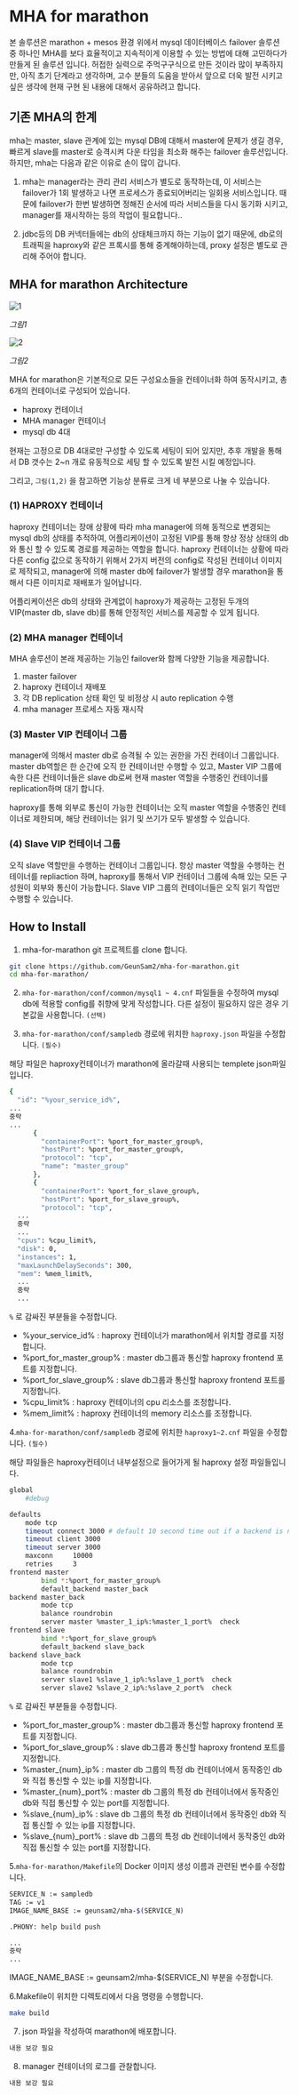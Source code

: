 

# MHA for marathon

본 솔루션은 marathon + mesos 환경 위에서 mysql 데이터베이스 failover 솔루션 중 하나인 MHA를 보다 효율적이고 지속적이게 이용할 수 있는 방법에 대해 고민하다가 만들게 된 솔루션 입니다. 허접한 실력으로 주먹구구식으로 만든 것이라 많이 부족하지만, 아직 초기 단계라고 생각하며, 고수 분들의 도움을 받아서 앞으로 더욱 발전 시키고 싶은 생각에 현재 구현 된 내용에 대해서 공유하려고 합니다.

## 기존 MHA의 한계

mha는 master, slave 관계에 있는 mysql DB에 대해서 master에 문제가 생길 경우, 빠르게 slave를 master로 승격시켜 다운 타임을 최소화 해주는 failover 솔루션입니다. 하지만, mha는 다음과 같은 이유로 손이 많이 갑니다. 

1. mha는 manager라는 관리 관리 서비스가 별도로 동작하는데, 이 서비스는 failover가 1회 발생하고 나면 프로세스가 종료되어버리는 일회용 서비스입니다. 때문에 failover가 한번 발생하면 정해진 순서에 따라 서비스들을 다시 동기화 시키고, manager를 재시작하는 등의 작업이 필요합니다..

2. jdbc등의 DB 커넥터들에는 db의 상태체크까지 하는 기능이 없기 때문에, db로의 트래픽을 haproxy와 같은 프록시를 통해 중계해야하는데, proxy 설정은 별도로 관리해 주어야 합니다.

## MHA for marathon Architecture

![1](image/1.png)

_그림1_

![2](image/2.png)

_그림2_

MHA for marathon은 기본적으로 모든 구성요소들을 컨테이너화 하여 동작시키고, 총 6개의 컨테이너로 구성되어 있습니다.

- haproxy 컨테이너
- MHA manager 컨테이너
- mysql db 4대

현재는 고정으로 DB 4대로만 구성할 수 있도록 세팅이 되어 있지만, 추후 개발을 통해서 DB 갯수는 2~n 개로 유동적으로 세팅 할 수 있도록 발전 시킬 예정입니다.

그리고,  `그림(1,2)` 을 참고하면 기능상 분류로 크게 네 부분으로 나눌 수 있습니다.

### (1) HAPROXY 컨테이너

haproxy 컨테이너는 장애 상황에 따라 mha manager에 의해 동적으로 변경되는 mysql db의 상태를 추적하여, 어플리케이션이 고정된 VIP를 통해 항상 정상 상태의 db와 통신 할 수 있도록 경로를 제공하는 역할을 합니다. haproxy 컨테이너는 상황에 따라 다른 config 값으로 동작하기 위해서 2가지 버전의 config로 작성된 컨테이너 이미지로 제작되고, manager에 의해 master db에 failover가 발생할 경우 marathon을 통해서 다른 이미지로 재배포가 일어납니다.

어플리케이션은 db의 상태와 관계없이 haproxy가 제공하는 고정된 두개의 VIP(master db, slave db)를 통해 안정적인 서비스를 제공할 수 있게 됩니다.

### (2) MHA manager 컨테이너

MHA 솔루션이 본래 제공하는 기능인 failover와 함께 다양한 기능을 제공합니다.

1. master failover
2. haproxy 컨테이너 재배포
3. 각 DB replication 상태 확인 및 비정상 시 auto replication 수행
4. mha manager 프로세스 자동 재시작

### (3) Master VIP 컨테이너 그룹

manager에 의해서 master db로 승격될 수 있는 권한을 가진 컨테이너 그룹입니다. master db역할은 한 순간에 오직 한 컨테이너만 수행할 수 있고, Master VIP 그룹에 속한 다른 컨테이너들은 slave db로써 현재 master 역할을 수행중인 컨테이너를 replication하며 대기 합니다. 

haproxy를 통해 외부로 통신이 가능한 컨테이너는 오직 master 역할을 수행중인 컨테이너로 제한되며, 해당 컨테이너는 읽기 및 쓰기가 모두 발생할 수 있습니다.

### (4) Slave VIP 컨테이너 그룹

오직 slave 역할만을 수행하는 컨테이너 그룹입니다. 항상 master 역할을 수행하는 컨테이너를 repliaction 하며, haproxy를 통해서 VIP 컨테이너 그룹에 속해 있는 모든 구성원이 외부와 통신이 가능합니다. Slave VIP 그룹의 컨테이너들은 오직 읽기 작업만 수행할 수 있습니다.

## How to Install

1.  mha-for-marathon git 프로젝트를 clone 합니다.

```bash
git clone https://github.com/GeunSam2/mha-for-marathon.git
cd mha-for-marathon/
```

2. `mha-for-marathon/conf/common/mysql1 ~ 4.cnf` 파일들을 수정하여 mysql db에 적용할 config를 취향에 맞게 작성합니다. 다른 설정이 필요하지 않은 경우 기본값을 사용합니다. `(선택)`

3. `mha-for-marathon/conf/sampledb` 경로에 위치한 `haproxy.json` 파일을 수정합니다. `(필수)`

해당 파일은 haproxy컨테이너가 marathon에 올라갈때 사용되는 templete json파일입니다.

```bash
{
  "id": "%your_service_id%",
...
중략
...
      {
        "containerPort": %port_for_master_group%,
        "hostPort": %port_for_master_group%,
        "protocol": "tcp",
        "name": "master_group"
      },
      {
        "containerPort": %port_for_slave_group%,
        "hostPort": %port_for_slave_group%,
        "protocol": "tcp",
  ...
  중략
  ...
  "cpus": %cpu_limit%,
  "disk": 0,
  "instances": 1,
  "maxLaunchDelaySeconds": 300,
  "mem": %mem_limit%,
  ...
  중략
  ...
```
`%` 로 감싸진 부분들을 수정합니다.

- %your_service_id% : haproxy 컨테이너가 marathon에서 위치할 경로를 지정합니다.
- %port_for_master_group% : master db그룹과 통신할 haproxy frontend 포트를 지정합니다.
- %port_for_slave_group% : slave db그룹과 통신할 haproxy frontend 포트를 지정합니다.
- %cpu_limit% : haproxy 컨테이너의 cpu 리소스를 조정합니다.
- %mem_limit% : haproxy 컨테이너의 memory 리소스를 조정합니다.

4.`mha-for-marathon/conf/sampledb` 경로에 위치한 `haproxy1~2.cnf` 파일을 수정합니다. `(필수)`

해당 파일들은 haproxy컨테이너 내부설정으로 들어가게 될 haproxy 설정 파일들입니다.

```bash
global
    #debug

defaults
    mode tcp
    timeout connect 3000 # default 10 second time out if a backend is not found
    timeout client 3000
    timeout server 3000
    maxconn     10000
    retries     3
frontend master
        bind *:%port_for_master_group%
        default_backend master_back
backend master_back
        mode tcp
        balance roundrobin
        server master %master_1_ip%:%master_1_port%  check
frontend slave
        bind *:%port_for_slave_group%
        default_backend slave_back
backend slave_back
        mode tcp
        balance roundrobin
        server slave1 %slave_1_ip%:%slave_1_port%  check
        server slave2 %slave_2_ip%:%slave_2_port%  check
```

`%` 로 감싸진 부분들을 수정합니다.

- %port_for_master_group% : master db그룹과 통신할 haproxy frontend 포트를 지정합니다.
- %port_for_slave_group% : slave db그룹과 통신할 haproxy frontend 포트를 지정합니다.
- %master_{num}_ip% : master db 그룹의 특정 db 컨테이너에서 동작중인 db와 직접 통신할 수 있는 ip를 지정합니다.
- %master_{num}_port% : master db 그룹의 특정 db 컨테이너에서 동작중인 db와 직접 통신할 수 있는 port를 지정합니다.
- %slave_{num}_ip% : slave db 그룹의 특정 db 컨테이너에서 동작중인 db와 직접 통신할 수 있는 ip를 지정합니다.
- %slave_{num}_port% : slave db 그룹의 특정 db 컨테이너에서 동작중인 db와 직접 통신할 수 있는 port를 지정합니다.

5.`mha-for-marathon/Makefile`의 Docker 이미지 생성 이름과 관련된 변수를 수정합니다.

```bash
SERVICE_N := sampledb
TAG := v1
IMAGE_NAME_BASE := geunsam2/mha-$(SERVICE_N)

.PHONY: help build push

...
중략
...
```
IMAGE_NAME_BASE := geunsam2/mha-$(SERVICE_N) 부분을 수정합니다.

6.Makefile이 위치한 디렉토리에서 다음 명령을 수행합니다.

```bash
make build
```

7. json 파일을 작성하여 marathon에 배포합니다.

```bash
내용 보강 필요
```

8. manager 컨테이너의 로그를 관찰합니다.

```bash
내용 보강 필요 
```
